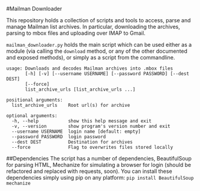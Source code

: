 #Mailman Downloader

This repository holds a collection of scripts and tools to access, parse and manage Mailman list archives. In particular, downloading the archives, parsing to mbox files and uploading over IMAP to Gmail.

`mailman_downloader.py` holds the main script which can be used either as a module (via calling the `download` method, or any of the other documented and exposed methods), or simply as a script from the commandline.

```
usage: Downloads and decodes Mailman archives into .mbox files
       [-h] [-v] [--username USERNAME] [--password PASSWORD] [--dest DEST]
       [--force]
       list_archive_urls [list_archive_urls ...]

positional arguments:
  list_archive_urls    Root url(s) for archive

optional arguments:
  -h, --help           show this help message and exit
  -v, --version        show program's version number and exit
  --username USERNAME  login name [default: empty]
  --password PASSWORD  login password
  --dest DEST          Destination for archives
  --force              Flag to overwrites files stored locally
```

##Dependencies
The script has a number of dependencies, BeautifulSoup for parsing HTML, Mechanize for simulating a browser for login (should be refactored and replaced with requests, soon).
You can install these dependencies simply using pip on any platform:
```pip install BeautifulSoup mechanize```